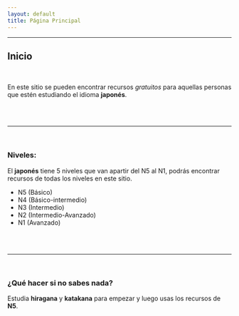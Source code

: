```yaml
---
layout: default
title: Página Principal
---
```



---
## Inicio 

<br> 

En este sitio se pueden encontrar recursos *gratuitos* para aquellas personas que estén estudiando el idioma **japonés**.

<br>
<br>

---
<br>

### Niveles:

El **japonés** tiene 5 niveles que van  apartir del N5 al N1, podrás encontrar recursos de todas los niveles en este sitio. 

- N5 (Básico)
- N4 (Básico-intermedio)
- N3 (Intermedio)
- N2 (Intermedio-Avanzado)
- N1 (Avanzado)
<br>
<br>

---
<br>

### ¿Qué hacer si no sabes nada?

Estudia **hiragana** y **katakana** para empezar y luego usas los recursos de **N5**. 

